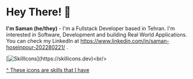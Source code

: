 # Hey There! 👋

**I'm Saman (he/they)** - I'm a Fullstack Developer based in Tehran. I'm interested in Software, Development and building Real World Applications.
You can check my LinkedIn at https://www.linkedin.com/in/saman-hoseinpour-202280221/ .

[![SkillIcons](https://skillicons.dev/icons?i=html,css,tailwind,js,react,redux,nodejs,mongodb,ts,graphql,nest,postgresql,docker,kubernetes,redis,solidity,blockchain,web3.0,mysql,nginx,)](https://skillicons.dev)<br/>

[^ These icons are skills that I have](https://github.com/tandpfun/skill-icons)



